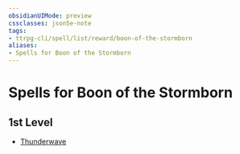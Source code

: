 ```yaml
---
obsidianUIMode: preview
cssclasses: json5e-note
tags:
- ttrpg-cli/spell/list/reward/boon-of-the-stormborn
aliases:
- Spells for Boon of the Stormborn
---
```

# Spells for Boon of the Stormborn

## 1st Level

- [Thunderwave](/3-Mechanics/CLI/Compendium/spells/thunderwave.md "PHB")